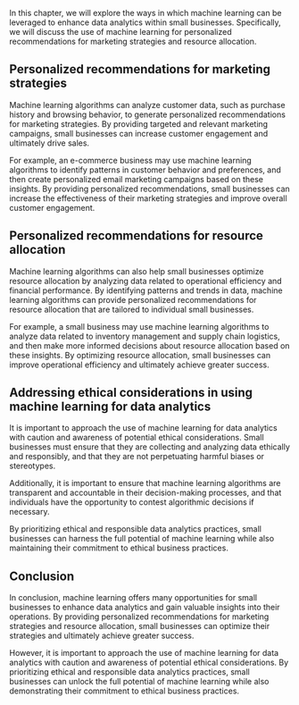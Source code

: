 
In this chapter, we will explore the ways in which machine learning can be leveraged to enhance data analytics within small businesses. Specifically, we will discuss the use of machine learning for personalized recommendations for marketing strategies and resource allocation.

Personalized recommendations for marketing strategies
-----------------------------------------------------

Machine learning algorithms can analyze customer data, such as purchase history and browsing behavior, to generate personalized recommendations for marketing strategies. By providing targeted and relevant marketing campaigns, small businesses can increase customer engagement and ultimately drive sales.

For example, an e-commerce business may use machine learning algorithms to identify patterns in customer behavior and preferences, and then create personalized email marketing campaigns based on these insights. By providing personalized recommendations, small businesses can increase the effectiveness of their marketing strategies and improve overall customer engagement.

Personalized recommendations for resource allocation
----------------------------------------------------

Machine learning algorithms can also help small businesses optimize resource allocation by analyzing data related to operational efficiency and financial performance. By identifying patterns and trends in data, machine learning algorithms can provide personalized recommendations for resource allocation that are tailored to individual small businesses.

For example, a small business may use machine learning algorithms to analyze data related to inventory management and supply chain logistics, and then make more informed decisions about resource allocation based on these insights. By optimizing resource allocation, small businesses can improve operational efficiency and ultimately achieve greater success.

Addressing ethical considerations in using machine learning for data analytics
------------------------------------------------------------------------------

It is important to approach the use of machine learning for data analytics with caution and awareness of potential ethical considerations. Small businesses must ensure that they are collecting and analyzing data ethically and responsibly, and that they are not perpetuating harmful biases or stereotypes.

Additionally, it is important to ensure that machine learning algorithms are transparent and accountable in their decision-making processes, and that individuals have the opportunity to contest algorithmic decisions if necessary.

By prioritizing ethical and responsible data analytics practices, small businesses can harness the full potential of machine learning while also maintaining their commitment to ethical business practices.

Conclusion
--------------------------

In conclusion, machine learning offers many opportunities for small businesses to enhance data analytics and gain valuable insights into their operations. By providing personalized recommendations for marketing strategies and resource allocation, small businesses can optimize their strategies and ultimately achieve greater success.

However, it is important to approach the use of machine learning for data analytics with caution and awareness of potential ethical considerations. By prioritizing ethical and responsible data analytics practices, small businesses can unlock the full potential of machine learning while also demonstrating their commitment to ethical business practices.
